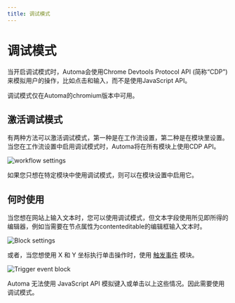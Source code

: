 ```yaml
---
title: 调试模式
---
```


# 调试模式
当开启调试模式时，Automa会使用Chrome Devtools Protocol API (简称“CDP”) 来模拟用户的操作，比如点击和输入，而不是使用JavaScript API。

调试模式仅在Automa的chromium版本中可用。

## 激活调试模式
有两种方法可以激活调试模式，第一种是在工作流设置，第二种是在模块里设置。当您在工作流设置中启用调试模式时，Automa将在所有模块上使用CDP API。

![workflow settings](/images/workflow/chrome_K7BmBkZ2gZ_o7k6fi.png)

如果您只想在特定模块中使用调试模式，则可以在模块设置中启用它。

## 何时使用
当您想在网站上输入文本时，您可以使用调试模式，但文本字段使用所见即所得的编辑器，例如当需要在节点属性为contenteditable的编辑框输入文本时。

![Block settings](/images/workflow/chrome_EJW6qAdZCn_hqacml.png)

或者，当您想使用 X 和 Y 坐标执行单击操作时，使用 [触发事件](../blocks/trigger-event.md) 模块。

![Trigger event block](/images/workflow/chrome_z5Ib6JPWpR_ykdl3x.png)

Automa 无法使用 JavaScript API 模拟键入或单击以上这些情况。因此需要使用调试模式。